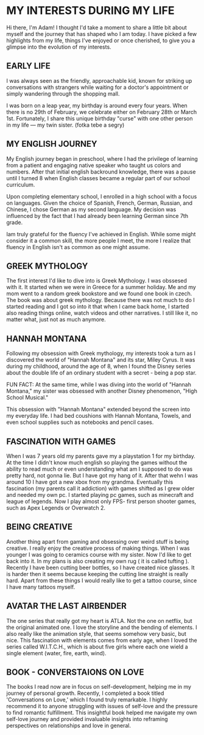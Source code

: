 # MY INTERESTS DURING MY LIFE

Hi there, I'm Adam! I thought I'd take a moment to share a little bit about myself and the journey that has shaped who I am today. I have picked a few highlights from my life, things I've enjoyed or once cherished, to give you a glimpse into the evolution of my interests. 

## EARLY LIFE

I was always seen as the friendly, approachable kid, known for striking up conversations with strangers while waiting for a doctor's appointment or simply wandering through the shopping mall. 

I was born on a leap year, my birthday is around every four years. When there is no 29th of February, we celebrate either on February 28th or March 1st.
Fortunately, I share this unique birthday "curse" with one other person in my life — my twin sister. (fotka tebe a segry)


## MY ENGLISH JOURNEY

My English journey began in preschool, where I had the privilege of learning from a patient and engaging native speaker who taught us colors and numbers. After that initial english backround knowledge, there was a pause until I turned 8 when English classes became a regular part of our school curriculum. 

Upon completing elementary school, I enrolled in a high school with a focus on languages. Given the choice of Spanish, French, German, Russian, and Chinese, I chose German as my second language. My decision was influenced by the fact that I had already been learning German since 7th grade.

Iam truly grateful for the fluency I've achieved in English. While some might consider it a common skill, the more people I meet, the more I realize that fluency in English isn't as common as one might assume. 

## GREEK MYTHOLOGY

The first interest I'd like to dive into is Greek Mythology. I was obssesed with it. It started when we were in Greece for a summer holiday. Me and my mom went to a random greek bookstore and we found one book in czech. The book was about greek mythology. Because there was not much to do I started reading and I got so into it that when I came back home, I started also reading things online, watch videos and other narratives. I still like it, no matter what, just not as much anymore.

## HANNAH MONTANA
Following my obsession with Greek mythology, my interests took a turn as I discovered the world of "Hannah Montana" and its star, Miley Cyrus. It was during my childhood, around the age of 8, when I found the Disney series about the double life of an ordinary student with a secret - being a pop star.

FUN FACT: At the same time, while I was diving into the world of "Hannah Montana," my sister was obsessed with another Disney phenomenon, "High School Musical." 

This obsession with "Hannah Montana" extended beyond the screen into my everyday life. I had bed coushions with Hannah Montana, Towels, and even school supplies such as notebooks and pencil cases. 

## FASCINATION WITH GAMES
When I was 7 years old my parents gave my a playstation 1 for my birthday. At the time I didn't know much english so playing the games without the ability to read much or even understanding what am I supposed to do was pretty hard, not gonna lie. But I have got my hang of it. After that wehn I was around 10 I have got a new xbox from my grandma. Eventually this fascination (my parents call it addiction) with games shifted as I grew older and needed my own pc. I started playing pc games, such as minecraft and league of legends. Now I play almost only FPS- first person shooter games, such as Apex Legends or Overwatch 2.

## BEING CREATIVE
Another thing apart from gaming and obsessing over weird stuff is being creative. I really enjoy the creative process of making things. When I was younger I was going to ceramics course with my sister. Now I'd like to get back into it. In my plans is also creating my own rug ( it is called tufting ). Recently I have been cutting beer bottles, so I have created nice glasses. It is harder then it seems because keeping the cutting line straight is really hard. Apart from these things I would really like to get a tattoo course, since I have many tattoos myself.

## AVATAR THE LAST AIRBENDER
The one series that really got my heart is ATLA. Not the one on netflix, but the original animated one. I love the storyline and the bending of elements. I also really like the animation style, that seems somehow very basic, but nice. This fascination with elements comes from early age, when I loved the series called W.I.T.C.H., which is about five girls where each one wield a single element (water, fire, earth, wind). 


## BOOK - CONVERSTAIONS ON LOVE
The books I read now are in focus on self-development, helping me in my journey of personal growth. Recently, I completed a book titled 'Conversations on Love,' which I found truly remarkable. I highly recommend it to anyone struggling with issues of self-love and the pressure to find romantic fulfillment. This insightful book helped me navigate my own self-love journey and provided invaluable insights into reframing perspectives on relationships and love in general.





